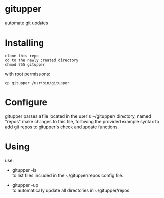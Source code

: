 gitupper
========

automate git updates

Installing
========
```
clone this repo  
cd to the newly created directory  
chmod 755 gitupper
```
with root permissions:
```
cp gitupper /usr/bin/gitupper
```

Configure
=======
gitupper parses a file located in the user's ~/gitupper/ directory, named "repos"  make changes to this file, following the provided example syntax to add git repos to gitupper's check and update functions. 

Using
=======
use:

* gitupper -ls  
to list files included in the ~/gitupper/repos config file.

* gitupper -up  
to automatically update all directories in ~/gitupper/repos
